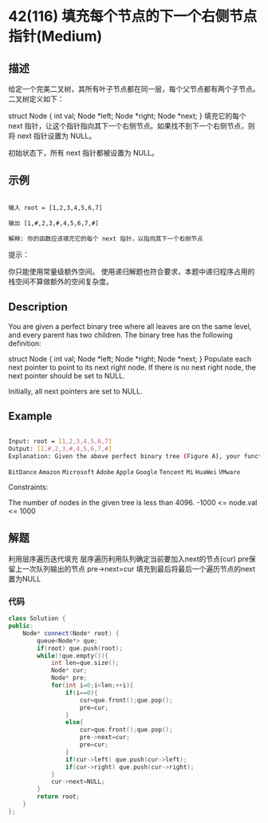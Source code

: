 # 42(116) 填充每个节点的下一个右侧节点指针(Medium)

## 描述

给定一个完美二叉树，其所有叶子节点都在同一层，每个父节点都有两个子节点。二叉树定义如下：

struct Node {
  int val;
  Node *left;
  Node *right;
  Node *next;
}
填充它的每个 next 指针，让这个指针指向其下一个右侧节点。如果找不到下一个右侧节点，则将 next 指针设置为 NULL。

初始状态下，所有 next 指针都被设置为 NULL。

## 示例

```

输入 root = [1,2,3,4,5,6,7]

输出 [1,#,2,3,#,4,5,6,7,#]

解释: 你的函数应该填充它的每个 next 指针，以指向其下一个右侧节点
```

提示：

你只能使用常量级额外空间。
使用递归解题也符合要求，本题中递归程序占用的栈空间不算做额外的空间复杂度。

## Description

You are given a perfect binary tree where all leaves are on the same level, and every parent has two children. The binary tree has the following definition:

struct Node {
  int val;
  Node *left;
  Node *right;
  Node *next;
}
Populate each next pointer to point to its next right node. If there is no next right node, the next pointer should be set to NULL.

Initially, all next pointers are set to NULL.

## Example

```bash

Input: root = [1,2,3,4,5,6,7]
Output: [1,#,2,3,#,4,5,6,7,#]
Explanation: Given the above perfect binary tree (Figure A), your function should populate each next pointer to point to its next right node, just like in Figure B. The serialized output is in level order as connected by the next pointers, with '#' signifying the end of each level.

```

`BitDance` `Amazon` `Microsoft` `Adobe` `Apple` `Google` `Tencent` `Mi` `HuaWei` `VMware`

Constraints:

The number of nodes in the given tree is less than 4096.
-1000 <= node.val <= 1000

## 解题

利用层序遍历迭代填充 层序遍历利用队列确定当前要加入next的节点(cur) pre保留上一次队列输出的节点 pre->next=cur 填充到最后将最后一个遍历节点的next置为NULL

### 代码

```C++
class Solution {
public:
    Node* connect(Node* root) {
        queue<Node*> que;
        if(root) que.push(root);
        while(!que.empty()){
            int len=que.size();
            Node* cur;
            Node* pre;
            for(int i=0;i<len;++i){
                if(i==0){
                    cur=que.front();que.pop();
                    pre=cur;
                }
                else{
                    cur=que.front();que.pop();
                    pre->next=cur;
                    pre=cur;
                }
                if(cur->left) que.push(cur->left);
                if(cur->right) que.push(cur->right);
            }
            cur->next=NULL;
        }
        return root;
    }
};
```